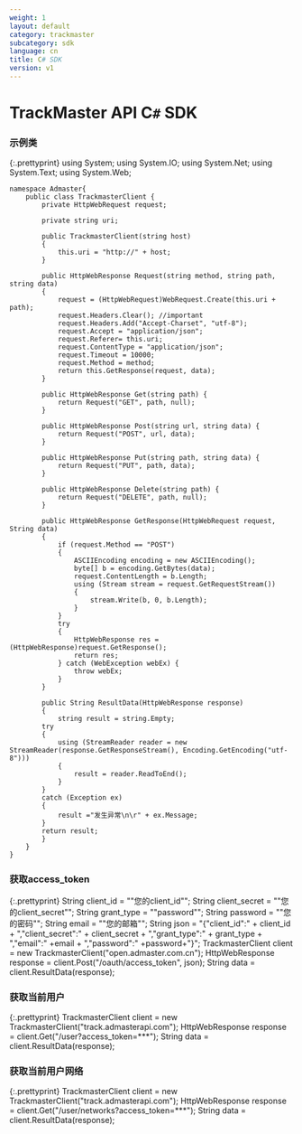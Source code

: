 ```yaml
---
weight: 1
layout: default
category: trackmaster
subcategory: sdk
language: cn
title: C# SDK
version: v1
---
```


# TrackMaster API C`#` SDK

### 示例类

{:.prettyprint}
    using System;
    using System.IO;
    using System.Net;
    using System.Text;
    using System.Web;

    namespace Admaster{
        public class TrackmasterClient {
            private HttpWebRequest request;

            private string uri;

            public TrackmasterClient(string host)
            {
                this.uri = "http://" + host;
            }

            public HttpWebResponse Request(string method, string path, string data)
            {
                request = (HttpWebRequest)WebRequest.Create(this.uri + path);
                request.Headers.Clear(); //important
                request.Headers.Add("Accept-Charset", "utf-8");
                request.Accept = "application/json";
                request.Referer= this.uri;
                request.ContentType = "application/json";
                request.Timeout = 10000;
                request.Method = method;
                return this.GetResponse(request, data);
            }

            public HttpWebResponse Get(string path) {
                return Request("GET", path, null);
            }

            public HttpWebResponse Post(string url, string data) {
                return Request("POST", url, data);
            }

            public HttpWebResponse Put(string path, string data) {
                return Request("PUT", path, data);
            }

            public HttpWebResponse Delete(string path) {
                return Request("DELETE", path, null);
            }

            public HttpWebResponse GetResponse(HttpWebRequest request, String data)
            {
                if (request.Method == "POST")
                {
                    ASCIIEncoding encoding = new ASCIIEncoding();
                    byte[] b = encoding.GetBytes(data);
                    request.ContentLength = b.Length;
                    using (Stream stream = request.GetRequestStream())
                    {
                        stream.Write(b, 0, b.Length);
                    }
                }
                try
                {
                    HttpWebResponse res = (HttpWebResponse)request.GetResponse();
                    return res;
                } catch (WebException webEx) {
                    throw webEx;
                }
            }

            public String ResultData(HttpWebResponse response)
            {
                string result = string.Empty;
            try
            {
                using (StreamReader reader = new StreamReader(response.GetResponseStream(), Encoding.GetEncoding("utf-8")))
                {
                    result = reader.ReadToEnd();
                }
            }
            catch (Exception ex)
            {
                result ="发生异常\n\r" + ex.Message;
            }
            return result;
            }
        }
    }


### 获取access_token

{:.prettyprint}
    String client_id = "\"您的client_id\"";
    String client_secret = "\"您的client_secret\"";
    String grant_type = "\"password\"";
    String password = "\"您的密码\"";
    String email = "\"您的邮箱\"";
    String json = "{\"client_id\":" + client_id
        + ",\"client_secret\":" + client_secret
        + ",\"grant_type\":" + grant_type
        + ",\"email\":" +email
        + ",\"password\":" +password+"}";
    TrackmasterClient client = new TrackmasterClient("open.admaster.com.cn");
    HttpWebResponse response = client.Post("/oauth/access_token", json);
    String data = client.ResultData(response);

### 获取当前用户

{:.prettyprint}
    TrackmasterClient client = new TrackmasterClient("track.admasterapi.com");
    HttpWebResponse response = client.Get("/user?access_token=***");
    String data = client.ResultData(response);

### 获取当前用户网络

{:.prettyprint}
    TrackmasterClient client = new TrackmasterClient("track.admasterapi.com");
    HttpWebResponse response = client.Get("/user/networks?access_token=***");
    String data = client.ResultData(response);
